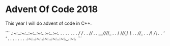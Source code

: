 # Advent Of Code 2018

This year I will do advent of code in C++.

´´´
.:*~*:._.:*~*:._.:*~*:._.:*~*:._.:*~*:._.:*~*:.
.                                             .
.                                 .      .    .
.                                 _\/  \/_    .
.                                  _\/\/_     .
.                              _\_\_\/\/_/_/_ .
.                               / /_/\/\_\ \  .
.                                  _/\/\_     .
.                                  /\  /\     .
.                                 '      '    .
.                                             .
.                                             .
.                                             .
.:*~*:._.:*~*:._.:*~*:._.:*~*:._.:*~*:._.:*~*:.
´´´